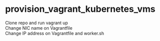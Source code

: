 # provision_vagrant_kubernetes_vms
Clone repo and run vagrant up  
Change NIC name on Vagrantfile  
Change IP address on Vagrantfile and worker.sh

